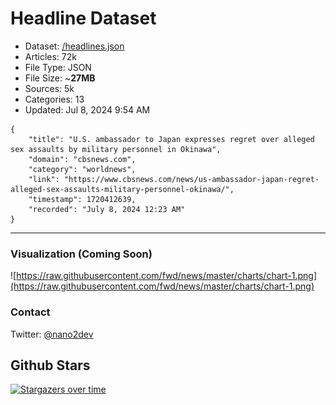 # Headline Dataset

- Dataset: [/headlines.json](https://raw.githubusercontent.com/fwd/news/master/headlines.json) 
- Articles: 72k
- File Type: JSON
- File Size: ~**27MB**
- Sources: 5k
- Categories: 13
- Updated: Jul 8, 2024 9:54 AM

```
{
    "title": "U.S. ambassador to Japan expresses regret over alleged sex assaults by military personnel in Okinawa",
    "domain": "cbsnews.com",
    "category": "worldnews",
    "link": "https://www.cbsnews.com/news/us-ambassador-japan-regret-alleged-sex-assaults-military-personnel-okinawa/",
    "timestamp": 1720412639,
    "recorded": "July 8, 2024 12:23 AM"
}
```

---

### Visualization (Coming Soon)

![https://raw.githubusercontent.com/fwd/news/master/charts/chart-1.png](https://raw.githubusercontent.com/fwd/news/master/charts/chart-1.png)

### Contact 

Twitter: [@nano2dev](https://twitter.com/nano2dev)

## Github Stars

[![Stargazers over time](https://starchart.cc/fwd/news.svg)](https://starchart.cc/fwd/news)

